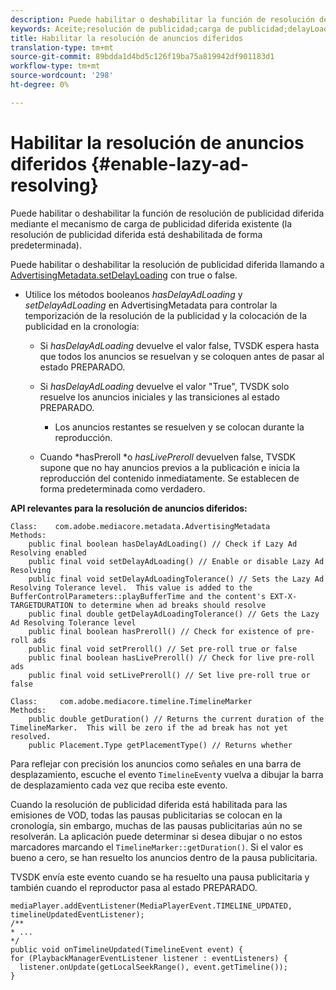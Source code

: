 ```yaml
---
description: Puede habilitar o deshabilitar la función de resolución de publicidad diferida mediante el mecanismo de carga de publicidad diferida existente (la resolución de publicidad diferida está deshabilitada de forma predeterminada).
keywords: Aceite;resolución de publicidad;carga de publicidad;delayLoading
title: Habilitar la resolución de anuncios diferidos
translation-type: tm+mt
source-git-commit: 89bdda1d4bd5c126f19ba75a819942df901183d1
workflow-type: tm+mt
source-wordcount: '298'
ht-degree: 0%

---
```



# Habilitar la resolución de anuncios diferidos {#enable-lazy-ad-resolving}

Puede habilitar o deshabilitar la función de resolución de publicidad diferida mediante el mecanismo de carga de publicidad diferida existente (la resolución de publicidad diferida está deshabilitada de forma predeterminada).

Puede habilitar o deshabilitar la resolución de publicidad diferida llamando a [AdvertisingMetadata.setDelayLoading](https://help.adobe.com/en_US/primetime/api/psdk/javadoc_2.4/com/adobe/mediacore/metadata/AdvertisingMetadata.html#setDelayAdLoading-boolean-) con true o false.

* Utilice los métodos booleanos *hasDelayAdLoading* y *setDelayAdLoading* en AdvertisingMetadata para controlar la temporización de la resolución de la publicidad y la colocación de la publicidad en la cronología:

   * Si *hasDelayAdLoading* devuelve el valor false, TVSDK espera hasta que todos los anuncios se resuelvan y se coloquen antes de pasar al estado PREPARADO.
   * Si *hasDelayAdLoading* devuelve el valor &quot;True&quot;, TVSDK solo resuelve los anuncios iniciales y las transiciones al estado PREPARADO.

      * Los anuncios restantes se resuelven y se colocan durante la reproducción.
   * Cuando *hasPreroll *o *hasLivePreroll* devuelven false, TVSDK supone que no hay anuncios previos a la publicación e inicia la reproducción del contenido inmediatamente. Se establecen de forma predeterminada como verdadero.


**API relevantes para la resolución de anuncios diferidos:**

```
Class:    com.adobe.mediacore.metadata.AdvertisingMetadata 
Methods: 
    public final boolean hasDelayAdLoading() // Check if Lazy Ad Resolving enabled 
    public final void setDelayAdLoading() // Enable or disable Lazy Ad Resolving 
    public final void setDelayAdLoadingTolerance() // Sets the Lazy Ad Resolving Tolerance level.  This value is added to the BufferControlParameters::playBufferTime and the content's EXT-X-TARGETDURATION to determine when ad breaks should resolve 
    public final double getDelayAdLoadingTolerance() // Gets the Lazy Ad Resolving Tolerance level 
    public final boolean hasPreroll() // Check for existence of pre-roll ads 
    public final void setPreroll() // Set pre-roll true or false 
    public final boolean hasLivePreroll() // Check for live pre-roll ads 
    public final void setLivePreroll() // Set live pre-roll true or false

Class:     com.adobe.mediacore.timeline.TimelineMarker 
Methods: 
    public double getDuration() // Returns the current duration of the TimelineMarker.  This will be zero if the ad break has not yet resolved. 
    public Placement.Type getPlacementType() // Returns whether
```

Para reflejar con precisión los anuncios como señales en una barra de desplazamiento, escuche el evento `TimelineEvent`y vuelva a dibujar la barra de desplazamiento cada vez que reciba este evento.

Cuando la resolución de publicidad diferida está habilitada para las emisiones de VOD, todas las pausas publicitarias se colocan en la cronología, sin embargo, muchas de las pausas publicitarias aún no se resolverán. La aplicación puede determinar si desea dibujar o no estos marcadores marcando el `TimelineMarker::getDuration()`. Si el valor es bueno a cero, se han resuelto los anuncios dentro de la pausa publicitaria.

TVSDK envía este evento cuando se ha resuelto una pausa publicitaria y también cuando el reproductor pasa al estado PREPARADO.

```
mediaPlayer.addEventListener(MediaPlayerEvent.TIMELINE_UPDATED, timelineUpdatedEventListener); 
/** 
* ... 
*/ 
public void onTimelineUpdated(TimelineEvent event) { 
for (PlaybackManagerEventListener listener : eventListeners) { 
  listener.onUpdate(getLocalSeekRange(), event.getTimeline()); 
}
```
